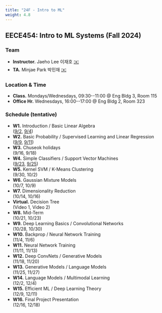 ```yaml
---
title: "24F - Intro to ML"
weight: 4.8
---
```


## **EECE454: Intro to ML Systems (Fall 2024)**

### **Team**
- **Instructor.** Jaeho Lee 이재호 [✉️](mailto:jaeho.lee@postech.ac.kr)
- **TA.** Minjae Park 박민재 [✉️](mailto:mjae.park@postech.ac.kr)

### **Location & Time**
- **Class.** Mondays/Wednesdays, 09:30--11:00 @ Eng Bldg 3, Room 115
- **Office Hr.** Wednesdays, 16:00--17:00 @ Eng Bldg 2, Room 323


### **Schedule (tentative)**
- **W1.** Introduction / Basic Linear Algebra  
([9/2](lec/L1.pdf), [9/4](lec/L2.pdf))
- **W2.** Basic Probability / Supervised Learning and Linear Regression  
([9/9](lec/L3.pdf), [9/11](lec/L4.pdf))  
- **W3.** Chuseok holidays  
(9/16, 9/18)  
- **W4.** Simple Classifiers / Support Vector Machines  
([9/23](lec/L5.pdf), [9/25](lec/L6.pdf))
- **W5.** Kernel SVM / K-Means Clustering  
(9/30, 10/2)
- **W6.** Gaussian Mixture Models  
(10/7, 10/9)
- **W7.** Dimensionality Reduction  
(10/14, 10/16)
- **Virtual.** Decision Tree  
(Video 1, Video 2)
- **W8.** Mid-Term  
(10/21, 10/23)
- **W9.** Deep Learning Basics / Convolutional Networks  
(10/28, 10/30)
- **W10.** Backprop / Neural Network Training   
(11/4, 11/6)
- **W11.** Neural Network Training  
(11/11, 11/13)
- **W12.** Deep ConvNets / Generative Models  
(11/18, 11/20)
- **W13.** Generative Models / Language Models  
(11/25, 11/27)
- **W14.** Language Models / Multimodal Learning  
(12/2, 12/4)
- **W15.** Efficient ML / Deep Learning Theory   
(12/9, 12/11)  
- **W16.** Final Project Presentation  
(12/16, 12/18)